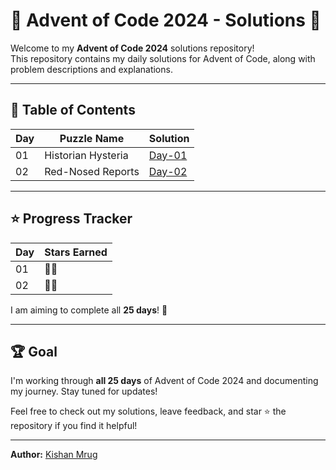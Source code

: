 # 🎄 Advent of Code 2024 - Solutions 🎄

Welcome to my **Advent of Code 2024** solutions repository!  
This repository contains my daily solutions for Advent of Code, along with problem descriptions and explanations.

---

## 📜 Table of Contents

| Day | Puzzle Name | Solution |
|-----|-------------|----------|
| 01  | Historian Hysteria | [Day-01](Day-01/) |
| 02  | Red-Nosed Reports | [Day-02](Day-02/) |

---

## ⭐ Progress Tracker

| Day | Stars Earned |
|----|--------------|
| 01 | 🌟🌟 |
| 02 | 🌟🌟 |


I am aiming to complete all **25 days**! 🚀

---

## 🏆 Goal
I'm working through **all 25 days** of Advent of Code 2024 and documenting my journey. Stay tuned for updates!

Feel free to check out my solutions, leave feedback, and star ⭐ the repository if you find it helpful!

---

**Author:** [Kishan Mrug](https://github.com/kmrug)